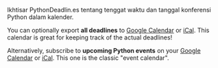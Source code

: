 Ikhtisar PythonDeadlin.es tentang tenggat waktu dan tanggal konferensi Python dalam kalender.

You can optionally export **all deadlines** to <a href="https://calendar.google.com/calendar/r?cid={{ site.url }}/{{ site.github_repo }}.ics">Google Calendar</a> or <a href="{{ site.baseurl }}/{{ site.github_repo }}.ics">iCal</a>. This calendar is great for keeping track of the actual deadlines!

Alternatively, subscribe to **upcoming Python events** on your <a href="https://calendar.google.com/calendar/r?cid={{ site.url }}/python-conferences.ics">Google Calendar</a> or <a href="{{ site.baseurl }}/python-conferences.ics">iCal</a>. This one is the classic "event calendar".
